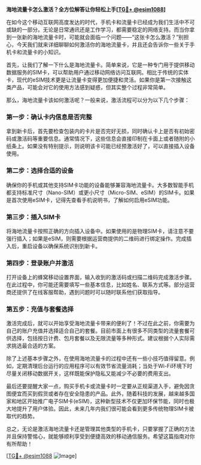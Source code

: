 **海地流量卡怎么激活？全方位解答让你轻松上手[[TG💪+ @esim1088](https://t.me/s/esim1088)]**

在如今这个移动互联网高度发达的时代，手机卡和流量卡已经成为我们生活中不可或缺的一部分。无论是日常通讯还是工作学习，都需要稳定的网络支持。而当你拿到一张新的海地流量卡时，可能就会面临一个问题——“这张卡怎么激活？”别担心，今天我们就来详细聊聊如何激活你的海地流量卡，并且还会告诉你一些关于手机卡和流量卡的小知识。

首先，让我们了解一下什么是海地流量卡。简单来说，它是一种专门用于提供移动数据服务的SIM卡，可以帮助用户通过移动网络访问互联网。相比于传统的实体卡，现代的eSIM技术更是让流量卡变得更加便捷和灵活。如果你是第一次接触这类产品，可能会对它的使用方法感到疑惑，但其实整个过程非常简单。

那么，海地流量卡该如何激活呢？一般来说，激活流程可以分为以下几个步骤：

### 第一步：确认卡内信息是否完整
拿到新卡后，首先要检查包装内的卡片是否完好无损，同时确认卡上是否有初始密码或激活码等重要信息。通常情况下，这些信息会直接印制在卡面上或者随附的小纸条上。如果没有特别提示，则说明该卡可能已经预激活好了，可以直接插入设备使用。

### 第二步：选择合适的设备
确保你的手机或其他支持SIM卡功能的设备能够兼容海地流量卡。大多数智能手机都支持标准尺寸（Nano-SIM）或更小尺寸（Micro-SIM、eSIM）的SIM卡。如果是首次使用eSIM卡，记得先查看手机说明书，了解如何启用eSIM功能。

### 第三步：插入SIM卡
将海地流量卡按照正确的方向插入设备中。如果使用的是物理SIM卡，请注意不要强行插入；如果是eSIM，则需要根据运营商提供的二维码进行绑定操作。完成插入后，重启设备以确保系统识别到新卡。

### 第四步：登录账户并激活
打开设备上的蜂窝移动设置界面，输入收到的激活码或扫描二维码完成激活步骤。在此过程中，你可能还需要填写一些基本信息，比如姓名、联系方式等。部分运营商还提供了在线客服帮助，遇到问题时可以随时联系他们获取指导。

### 第五步：充值与套餐选择
激活完成后，就可以开始享受海地流量卡带来的便利了！不过在此之前，你需要为自己的账户充值并选择适合自己的套餐。目前市面上有很多不同类型的流量套餐可供选择，包括按日计费、包月套餐以及无限流量等多种形式。建议根据个人实际需求挑选最合适的方案。

除了上述基本步骤之外，在使用海地流量卡的过程中还有一些小技巧值得留意。例如，定期清理后台运行的应用程序可以有效节省流量消耗；当处于Wi-Fi环境下时尽量关闭移动数据开关，这样既能保护隐私又能减少不必要的费用支出。

最后还要提醒大家一点，购买手机卡或流量卡时一定要从正规渠道入手，避免因贪图便宜而买到假货或者存在安全隐患的产品。此外，随着科技的发展，越来越多国家和地区开始推广电子SIM卡(eSIM)，这种新型技术不仅更加环保节能，同时也极大地提升了用户体验。因此，未来几年内我们很可能会看到更多传统物理SIM卡被取代的趋势。

总之，无论是激活海地流量卡还是管理其他类型的手机卡，只要掌握了正确的方法并且保持警惕心，就能够顺利享受到便捷高效的移动通信服务。希望这篇指南对你有所帮助！

[[TG💪+ @esim1088](https://t.me/s/esim1088) ![Image](https://i.postimg.cc/4NQfJmqS/Snipaste-2025-05-13-00-14-12.png)]